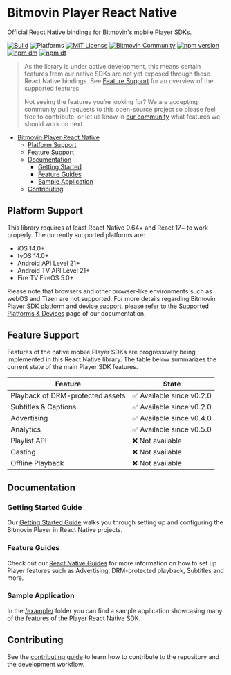 # Bitmovin Player React Native

Official React Native bindings for Bitmovin's mobile Player SDKs.

[![Build](https://github.com/bitmovin/bitmovin-player-react-native/actions/workflows/ci.yml/badge.svg)](https://github.com/bitmovin/bitmovin-player-react-native/actions/workflows/ci.yml)
![Platforms](https://img.shields.io/badge/platforms-iOS%20%7C%20tvOS%20%7C%20Android%20%7C%20Android%20TV-lightgrey.svg)
[![MIT License](https://img.shields.io/badge/license-MIT-brightgreen.svg)](LICENSE)
[![Bitmovin Community](https://img.shields.io/discourse/users?label=community&server=https%3A%2F%2Fcommunity.bitmovin.com)](https://community.bitmovin.com/?utm_source=github&utm_medium=bitmovin-player-react-native&utm_campaign=dev-community)
[![npm version](https://img.shields.io/npm/v/bitmovin-player-react-native)](https://www.npmjs.com/package/bitmovin-player-react-native)
[![npm dm](https://img.shields.io/npm/dm/bitmovin-player-react-native.svg)](https://www.npmjs.com/package/bitmovin-player-react-native)
[![npm dt](https://img.shields.io/npm/dt/bitmovin-player-react-native.svg)](https://www.npmjs.com/package/bitmovin-player-react-native)

> As the library is under active development, this means certain features from our native SDKs are not yet exposed through these React Native bindings.
> See [Feature Support](#feature-support) for an overview of the supported features.
>
> Not seeing the features you’re looking for?
> We are accepting community pull requests to this open-source project so please feel free to contribute.
> or let us know in [our community](https://community.bitmovin.com/c/requests/14) what features we should work on next.

- [Bitmovin Player React Native](#bitmovin-player-react-native)
  - [Platform Support](#platform-support)
  - [Feature Support](#feature-support)
  - [Documentation](#documentation)
    - [Getting Started](#getting-started-guide)
    - [Feature Guides](#feature-guides)
    - [Sample Application](#sample-application)
  - [Contributing](#contributing)

## Platform Support

This library requires at least React Native 0.64+ and React 17+ to work properly. The currently supported platforms are:

- iOS 14.0+
- tvOS 14.0+
- Android API Level 21+
- Android TV API Level 21+
- Fire TV FireOS 5.0+

Please note that browsers and other browser-like environments such as webOS and Tizen are not supported. For more details regarding Bitmovin Player SDK platform and device support, please refer to the [Supported Platforms & Devices](https://developer.bitmovin.com/playback/docs/supported-platforms-devices-player) page of our documentation.

## Feature Support

Features of the native mobile Player SDKs are progressively being implemented in this React Native library. The table below summarizes the current state of the main Player SDK features.

| Feature                          | State                                     |
| -------------------------------- | ----------------------------------------- |
| Playback of DRM-protected assets | :white_check_mark: Available since v0.2.0 |
| Subtitles & Captions             | :white_check_mark: Available since v0.2.0 |
| Advertising                      | :white_check_mark: Available since v0.4.0 |
| Analytics                        | :white_check_mark: Available since v0.5.0 |
| Playlist API                     | :x: Not available                         |
| Casting                          | :x: Not available                         |
| Offline Playback                 | :x: Not available                         |

## Documentation

### Getting Started Guide

Our [Getting Started Guide](https://developer.bitmovin.com/playback/docs/getting-started-react-native) walks you through setting up and configuring the Bitmovin Player in React Native projects.

### Feature Guides

Check out our [React Native Guides](https://developer.bitmovin.com/playback/docs/guides-react-native) for more information on how to set up Player features such as Advertising, DRM-protected playback, Subtitles and more.

### Sample Application

In the [/example/](https://github.com/bitmovin/bitmovin-player-react-native/tree/development/example) folder you can find a sample application showcasing many of the features of the Player React Native SDK.

## Contributing

See the [contributing guide](CONTRIBUTING.md) to learn how to contribute to the repository and the development workflow.
